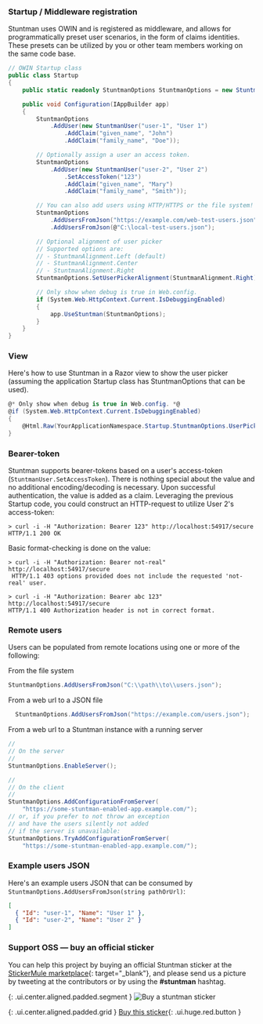 
### Startup / Middleware registration

Stuntman uses OWIN and is registered as middleware, and allows for programmatically preset user scenarios, in the form of claims identities. These presets can be utilized by you or other team members working on the same code base.

```csharp
// OWIN Startup class
public class Startup
{
    public static readonly StuntmanOptions StuntmanOptions = new StuntmanOptions();

    public void Configuration(IAppBuilder app)
    {
        StuntmanOptions
            .AddUser(new StuntmanUser("user-1", "User 1")
                .AddClaim("given_name", "John")
                .AddClaim("family_name", "Doe"));

        // Optionally assign a user an access token.
        StuntmanOptions
            .AddUser(new StuntmanUser("user-2", "User 2")
                .SetAccessToken("123")
                .AddClaim("given_name", "Mary")
                .AddClaim("family_name", "Smith"));

        // You can also add users using HTTP/HTTPS or the file system!
        StuntmanOptions
            .AddUsersFromJson("https://example.com/web-test-users.json")
            .AddUsersFromJson(@"C:\local-test-users.json");

        // Optional alignment of user picker
        // Supported options are:
        // - StuntmanAlignment.Left (default)
        // - StuntmanAlignment.Center
        // - StuntmanAlignment.Right
        StuntmanOptions.SetUserPickerAlignment(StuntmanAlignment.Right);

        // Only show when debug is true in Web.config.
        if (System.Web.HttpContext.Current.IsDebuggingEnabled)
        {
            app.UseStuntman(StuntmanOptions);
        }
    }
}
```

### View

Here's how to use Stuntman in a Razor view to show the user picker (assuming the application Startup class has StuntmanOptions that can be used).

```csharp
@* Only show when debug is true in Web.config. *@
@if (System.Web.HttpContext.Current.IsDebuggingEnabled)
{
    @Html.Raw(YourApplicationNamespace.Startup.StuntmanOptions.UserPicker(User));
}
```

### Bearer-token

Stuntman supports bearer-tokens based on a user's access-token (`StuntmanUser.SetAccessToken`). There is nothing special about the value and no additional encoding/decoding is necessary. Upon successful authentication, the value is added as a claim. Leveraging the previous Startup code, you could construct an HTTP-request to utilize User 2's access-token:

```
> curl -i -H "Authorization: Bearer 123" http://localhost:54917/secure
HTTP/1.1 200 OK
```

Basic format-checking is done on the value:

```
> curl -i -H "Authorization: Bearer not-real" http://localhost:54917/secure
 HTTP/1.1 403 options provided does not include the requested 'not-real' user.
```

```
> curl -i -H "Authorization: Bearer abc 123" http://localhost:54917/secure
HTTP/1.1 400 Authorization header is not in correct format.
```

### Remote users

Users can be populated from remote locations using one or more of the following:

From the file system
```csharp
StuntmanOptions.AddUsersFromJson("C:\\path\\to\\users.json");
```

From a web url to a JSON file
```csharp
  StuntmanOptions.AddUsersFromJson("https://example.com/users.json");
```

From a web url to a Stuntman instance with a running server

```csharp
//
// On the server
//
StuntmanOptions.EnableServer();

//
// On the client
//
StuntmanOptions.AddConfigurationFromServer(
    "https://some-stuntman-enabled-app.example.com/");
// or, if you prefer to not throw an exception
// and have the users silently not added
// if the server is unavailable:
StuntmanOptions.TryAddConfigurationFromServer(
    "https://some-stuntman-enabled-app.example.com/");
```

### Example users JSON

Here's an example users JSON that can be consumed by `StuntmanOptions.AddUsersFromJson(string pathOrUrl)`:

```json
[
  { "Id": "user-1", "Name": "User 1" },
  { "Id": "user-2", "Name": "User 2" }
]
```

### Support OSS &mdash; buy an official sticker

You can help this project by buying an official Stuntman sticker at the [StickerMule marketplace](https://www.stickermule.com/marketplace/9330-stuntman){: target="_blank"}, and please send us a picture by tweeting at the contributors or by using the **#stuntman** hashtag.

{: .ui.center.aligned.padded.segment }
![Buy a stuntman sticker](https://www.stickermule.com/marketplace/embed_img/9330)

{: .ui.center.aligned.padded.grid }
[Buy this sticker](https://www.stickermule.com/marketplace/9330-stuntman){: .ui.huge.red.button }
